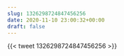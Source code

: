 ```yaml
---
slug: 1326298724847456256
date: 2020-11-10 23:00:32+00:00
draft: false
---
```


{{< tweet 1326298724847456256 >}}
